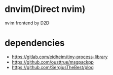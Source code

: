 # dnvim(Direct nvim)

nvim frontend by D2D

# dependencies

* https://gitlab.com/eidheim/tiny-process-library
* https://github.com/ousttrue/msgpackpp
* https://github.com/SergiusTheBest/plog

